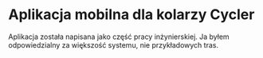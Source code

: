# Aplikacja mobilna dla kolarzy Cycler

Aplikacja została napisana jako część pracy inżynierskiej. Ja byłem odpowiedzialny za większość systemu, nie przykładowych tras.

